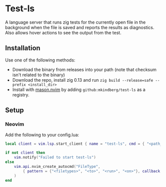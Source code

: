 # Test-ls
A language server that runs zig tests for the currently open file in the background when the file is saved and reports the results as diagnostics. Also allows hover actions to see the output from the test.

## Installation

Use one of the following methods:
* Download the binary from releases into your path (note that checksum isn't related to the binary)
* Download the repo, install zig 0.13 and run `zig build --release=safe --prefix <install_dir>`
* Install with [mason.nvim](https://github.com/williamboman/mason.nvim) by adding `github:mkindberg/test-ls` as a registry.

## Setup

### Neovim

Add the following to your config.lua:

```lua
local client = vim.lsp.start_client { name = "test-ls", cmd = { "<path_to_test-ls>" }, }

if not client then
    vim.notify("Failed to start test-ls")
else
    vim.api.nvim_create_autocmd("FileType",
        { pattern = {"<filetypes>", "<to>", "<run>", "<on>"}, callback = function() vim.lsp.buf_attach_client(0, client) end }
    )
end
```

